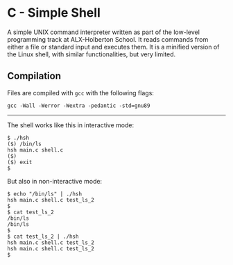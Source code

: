 # C - Simple Shell
A simple UNIX command interpreter written as part of the low-level programming track at ALX-Holberton School.
It reads commands from either a file or standard input and executes them.
It is a minified version of the Linux shell, with similar functionalities, but very limited.

## Compilation
Files are compiled with `gcc` with the following flags:

`gcc -Wall -Werror -Wextra -pedantic -std=gnu89`

---

The shell works like this in interactive mode:

    $ ./hsh
    ($) /bin/ls
    hsh main.c shell.c
    ($)
    ($) exit
    $

But also in non-interactive mode:

    $ echo "/bin/ls" | ./hsh
    hsh main.c shell.c test_ls_2
    $
    $ cat test_ls_2
    /bin/ls
    /bin/ls
    $
    $ cat test_ls_2 | ./hsh
    hsh main.c shell.c test_ls_2
    hsh main.c shell.c test_ls_2
    $
